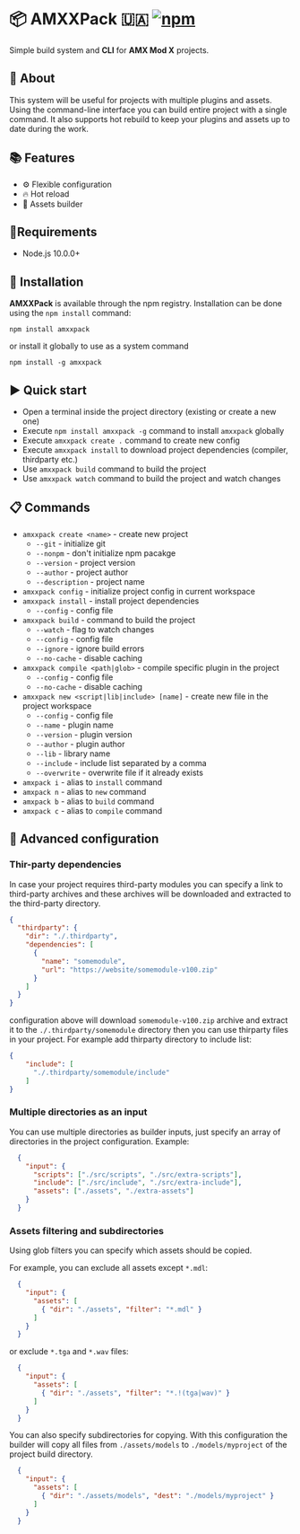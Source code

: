 # 📦 AMXXPack 🇺🇦 [![npm](https://img.shields.io/npm/v/amxxpack.svg)](https://www.npmjs.com/package/amxxpack)
Simple build system and **CLI** for **AMX Mod X** projects.

## 📄 About

This system will be useful for projects with multiple plugins and assets. Using the command-line interface you can build entire project with a single command. It also supports hot rebuild to keep your plugins and assets up to date during the work.


## 📚 Features
- ⚙ Flexible configuration
- 🔥 Hot reload
- 🧸 Assets builder

## 🔄Requirements
- Node.js 10.0.0+

## 🔧 Installation
**AMXXPack** is available through the npm registry.
Installation can be done using the `npm install` command:
```
npm install amxxpack
```

or install it globally to use as a system command
```
npm install -g amxxpack
```

## ▶ Quick start
- Open a terminal inside the project directory (existing or create a new one)
- Execute `npm install amxxpack -g` command to install `amxxpack` globally
- Execute `amxxpack create .` command to create new config
- Execute `amxxpack install` to download project dependencies (compiler, thirdparty etc.)
- Use `amxxpack build` command to build the project
- Use `amxxpack watch` command to build the project and watch changes

## 📋 Commands
- `amxxpack create <name>` - create new project
  - `--git` - initialize git
  - `--nonpm` - don't initialize npm pacakge 
  - `--version` - project version
  - `--author` - project author
  - `--description` - project name
- `amxxpack config` - initialize project config in current workspace
- `amxxpack install` - install project dependencies
  - `--config` - config file
- `amxxpack build` - command to build the project
  - `--watch` - flag to watch changes
  - `--config` - config file
  - `--ignore` - ignore build errors
  - `--no-cache` - disable caching
- `amxxpack compile <path|glob>` - compile specific plugin in the project
  - `--config` - config file
  - `--no-cache` - disable caching
- `amxxpack new <script|lib|include> [name]` - create new file in the project workspace
  - `--config` - config file
  - `--name` - plugin name
  - `--version` - plugin version
  - `--author` - plugin author
  - `--lib` - library name
  - `--include` - include list separated by a comma
  - `--overwrite` - overwrite file if it already exists
- `amxpack i` - alias to `install` command
- `amxpack n` - alias to `new` command
- `amxpack b` - alias to `build` command
- `amxpack c` - alias to `compile` command

## 🦸 Advanced configuration

### Thir-party dependencies
In case your project requires third-party modules you can specify a link to third-party archives and these archives will be downloaded and extracted to the third-party directory.
```json
{
  "thirdparty": {
    "dir": "./.thirdparty",
    "dependencies": [
      {
        "name": "somemodule",
        "url": "https://website/somemodule-v100.zip"
      }
    ]
  }
}
```

configuration above will download `somemodule-v100.zip` archive and extract it to the `./.thirdparty/somemodule` directory then you can use thirparty files in your project. For example add thirparty directory to include list:
```json
{
    "include": [
      "./.thirdparty/somemodule/include"
    ]
}
```

### Multiple directories as an input
You can use multiple directories as builder inputs, just specify an array of directories in the project configuration. Example:

```json
  {
    "input": {
      "scripts": ["./src/scripts", "./src/extra-scripts"],
      "include": ["./src/include", "./src/extra-include"],
      "assets": ["./assets", "./extra-assets"]
    }
  }
```

### Assets filtering and subdirectories
Using glob filters you can specify which assets should be copied.

For example, you can exclude all assets except `*.mdl`:
```json
  {
    "input": {
      "assets": [
        { "dir": "./assets", "filter": "*.mdl" }
      ]
    }
  }
```

or exclude `*.tga` and `*.wav` files:
```json
  {
    "input": {
      "assets": [
        { "dir": "./assets", "filter": "*.!(tga|wav)" }
      ]
    }
  }
```

You can also specify subdirectories for copying. With this configuration the builder will copy all files from `./assets/models` to `./models/myproject` of the project build directory.
```json
  {
    "input": {
      "assets": [
        { "dir": "./assets/models", "dest": "./models/myproject" }
      ]
    }
  }
```
